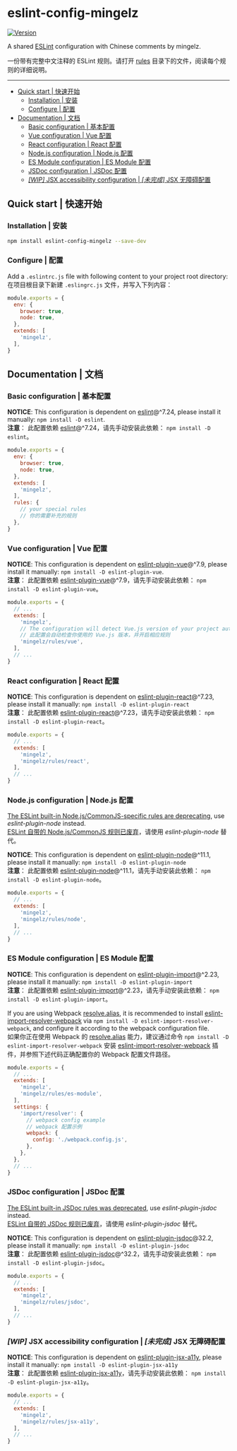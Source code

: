 # eslint-config-mingelz

[![Version](https://img.shields.io/npm/v/eslint-config-mingelz.svg?style=flat)](https://www.npmjs.com/package/eslint-config-mingelz)

A shared [ESLint](https://eslint.org) configuration with Chinese comments by mingelz.

一份带有完整中文注释的 ESLint 规则。请打开 [rules](./rules) 目录下的文件，阅读每个规则的详细说明。

---

* [Quick start | 快速开始](#quick-start)
  * [Installation | 安装](#installation)
  * [Configure | 配置](#configure)
* [Documentation | 文档](#documentation)
  * [Basic configuration | 基本配置](#basic-configuration)
  * [Vue configuration | Vue 配置](#vue-configuration)
  * [React configuration | React 配置](#react-configuration)
  * [Node.js configuration | Node.js 配置](#nodejs-configuration)
  * [ES Module configuration | ES Module 配置](#es-module-configuration)
  * [JSDoc configuration | JSDoc 配置](#jsdoc-configuration)
  * [*[WIP]* JSX accessibility configuration | *[未完成]* JSX 无障碍配置](#wip-jsx-accessibility-configuration)

## Quick start | 快速开始

### Installation | 安装

```sh
npm install eslint-config-mingelz --save-dev
```

### Configure | 配置

Add a `.eslintrc.js` file with following content to your project root directory: <br>
在项目根目录下新建 `.eslingrc.js` 文件，并写入下列内容：

```js
module.exports = {
  env: {
    browser: true,
    node: true,
  },
  extends: [
    'mingelz',
  ],
}
```

## Documentation | 文档

### Basic configuration | 基本配置

**NOTICE**:
This configuration is dependent on [eslint](https://eslint.org)@^7.24,
please install it manually: `npm install -D eslint`. <br>
**注意**：
此配置依赖 [eslint](https://eslint.org)@^7.24，请先手动安装此依赖： `npm install -D eslint`。

```js
module.exports = {
  env: {
    browser: true,
    node: true,
  },
  extends: [
    'mingelz',
  ],
  rules: {
    // your special rules
    // 你的需要补充的规则
  },
}
```

### Vue configuration | Vue 配置

**NOTICE**:
This configuration is dependent on [eslint-plugin-vue](https://github.com/vuejs/eslint-plugin-vue)@^7.9,
please install it manually: `npm install -D eslint-plugin-vue`. <br>
**注意**：
此配置依赖 [eslint-plugin-vue](https://github.com/vuejs/eslint-plugin-vue)@^7.9，请先手动安装此依赖： `npm install -D eslint-plugin-vue`。

```js
module.exports = {
  // ...
  extends: [
    'mingelz',
    // The configuration will detect Vue.js version of your project automatic.
    // 此配置会自动检查你使用的 Vue.js 版本，并开启相应规则
    'mingelz/rules/vue',
  ],
  // ...
}
```

### React configuration | React 配置

**NOTICE**:
This configuration is dependent on [eslint-plugin-react](https://github.com/yannickcr/eslint-plugin-react)@^7.23,
please install it manually: `npm install -D eslint-plugin-react` <br>
**注意**：
此配置依赖 [eslint-plugin-react](https://github.com/yannickcr/eslint-plugin-react)@^7.23，请先手动安装此依赖： `npm install -D eslint-plugin-react`。

```js
module.exports = {
  // ...
  extends: [
    'mingelz',
    'mingelz/rules/react',
  ],
  // ...
}
```

### Node.js configuration | Node.js 配置

[The ESLint built-in Node.js/CommonJS-specific rules are deprecating](https://eslint.org/blog/2020/02/whats-coming-in-eslint-7.0.0#deprecating-node-js-commonjs-specific-rules), use *eslint-plugin-node* instead. <br>
[ESLint 自带的 Node.js/CommonJS 规则已废弃](https://eslint.org/blog/2020/02/whats-coming-in-eslint-7.0.0#deprecating-node-js-commonjs-specific-rules)，请使用 *eslint-plugin-node* 替代。

**NOTICE**:
This configuration is dependent on [eslint-plugin-node](https://github.com/mysticatea/eslint-plugin-node)@^11.1,
please install it manually: `npm install -D eslint-plugin-node` <br>
**注意**：
此配置依赖 [eslint-plugin-node](https://github.com/mysticatea/eslint-plugin-node)@^11.1，请先手动安装此依赖： `npm install -D eslint-plugin-node`。

```js
module.exports = {
  // ...
  extends: [
    'mingelz',
    'mingelz/rules/node',
  ],
  // ...
}
```

### ES Module configuration | ES Module 配置

**NOTICE**:
This configuration is dependent on [eslint-plugin-import](https://github.com/benmosher/eslint-plugin-import)@^2.23,
please install it manually: `npm install -D eslint-plugin-import` <br>
**注意**：
此配置依赖 [eslint-plugin-import](https://github.com/benmosher/eslint-plugin-import)@^2.23，请先手动安装此依赖： `npm install -D eslint-plugin-import`。

If you are using Webpack [resolve.alias](https://webpack.js.org/configuration/resolve/#resolvealias),
it is recommended to install [eslint-import-resolver-webpack](https://www.npmjs.com/package/eslint-import-resolver-webpack) via `npm install -D eslint-import-resolver-webpack`,
and configure it according to the webpack configuration file. <br>
如果你正在使用 Webpack 的 [resolve.alias](https://webpack.js.org/configuration/resolve/#resolvealias) 能力，建议通过命令 `npm install -D eslint-import-resolver-webpack` 安装 [eslint-import-resolver-webpack](https://www.npmjs.com/package/eslint-import-resolver-webpack) 插件，并参照下述代码正确配置你的 Webpack 配置文件路径。

```js
module.exports = {
  // ...
  extends: [
    'mingelz',
    'mingelz/rules/es-module',
  ],
  settings: {
    'import/resolver': {
      // webpack config example
      // webpack 配置示例
      webpack: {
        config: './webpack.config.js',
      },
    },
  },
  // ...
}
```

### JSDoc configuration | JSDoc 配置

[The ESLint built-in JSDoc rules was deprecated](https://eslint.org/blog/2018/11/jsdoc-end-of-life), use *eslint-plugin-jsdoc* instead.<br>
[ESLint 自带的 JSDoc 规则已废弃](https://eslint.org/blog/2018/11/jsdoc-end-of-life)，请使用 *eslint-plugin-jsdoc* 替代。

**NOTICE**:
This configuration is dependent on [eslint-plugin-jsdoc](https://github.com/gajus/eslint-plugin-jsdoc)@32.2,
please install it manually: `npm install -D eslint-plugin-jsdoc`<br>
**注意**：
此配置依赖 [eslint-plugin-jsdoc](https://github.com/gajus/eslint-plugin-jsdoc)@^32.2，请先手动安装此依赖： `npm install -D eslint-plugin-jsdoc`。

```js
module.exports = {
  // ...
  extends: [
    'mingelz',
    'mingelz/rules/jsdoc',
  ],
  // ...
}
```

### *[WIP]* JSX accessibility configuration | *[未完成]* JSX 无障碍配置

**NOTICE**:
This configuration is dependent on [eslint-plugin-jsx-a11y](https://github.com/evcohen/eslint-plugin-jsx-a11y),
please install it manually: `npm install -D eslint-plugin-jsx-a11y`<br>
**注意**：
此配置依赖 [eslint-plugin-jsx-a11y](https://github.com/evcohen/eslint-plugin-jsx-a11y)，请先手动安装此依赖： `npm install -D eslint-plugin-jsx-a11y`。

```js
module.exports = {
  // ...
  extends: [
    'mingelz',
    'mingelz/rules/jsx-a11y',
  ],
  // ...
}
```
